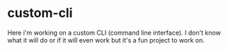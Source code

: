 # custom-cli

Here i'm working on a custom CLI (command line interface).
I don't know what it will do or if it will even work but it's a fun project to work on.
